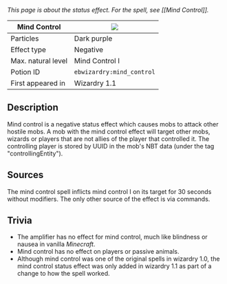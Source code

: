 _This page is about the status effect. For the spell, see [[Mind Control]]._

| Mind Control | ![](https://github.com/Electroblob77/Wizardry/blob/1.12.2/src/main/resources/assets/ebwizardry/textures/gui/potion_icon_mind_control.png) |
| --- | --- |
| Particles | Dark purple |
| Effect type | Negative |
| Max. natural level | Mind Control I |
| Potion ID | `ebwizardry:mind_control` |
| First appeared in | Wizardry 1.1 |

## Description
Mind control is a negative status effect which causes mobs to attack other hostile mobs. A mob with the mind control effect will target other mobs, wizards or players that are not allies of the player that controlled it. The controlling player is stored by UUID in the mob's NBT data (under the tag "controllingEntity").

## Sources
The mind control spell inflicts mind control I on its target for 30 seconds without modifiers. The only other source of the effect is via commands.

## Trivia
- The amplifier has no effect for mind control, much like blindness or nausea in vanilla _Minecraft_.
- Mind control has no effect on players or passive animals.
- Although mind control was one of the original spells in wizardry 1.0, the mind control status effect was only added in wizardry 1.1 as part of a change to how the spell worked.